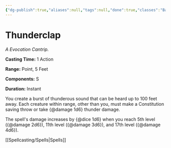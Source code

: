 ```yaml
---
{"dg-publish":true,"aliases":null,"tags":null,"done":true,"classes":"Bard, Druid, Sorcerer, Warlock, Wizard, Artificer,","spellLevel":0,"school":"Evocation","source":"XGE","permalink":"/spells/thunderclap/","dgHomeLink":false,"dgPassFrontmatter":true}
---
```


# Thunderclap
*A Evocation Cantrip.*

**Casting Time:** 1 Action

**Range:** Point, 5 Feet

**Components:** S 

**Duration:** Instant

You create a burst of thunderous sound that can be heard up to 100 feet away. Each creature within range, other than you, must make a Constitution saving throw or take {@damage 1d6} thunder damage.



The spell's damage increases by {@dice 1d6} when you reach 5th level ({@damage 2d6}), 11th level ({@damage 3d6}), and 17th level ({@damage 4d6}).

[[Spellcasting/Spells|Spells]]
